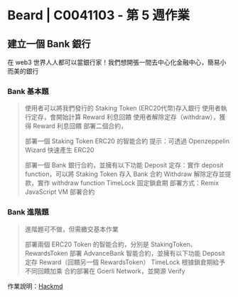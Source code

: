 # Beard | C0041103 - 第 5 週作業

## 建立一個 Bank 銀行
在 web3 世界人人都可以當銀行家！我們想開張一間去中心化金融中心，簡易小而美的銀行

### Bank 基本題
> 使用者可以將我們發行的 Staking Token (ERC20代幣)存入銀行
> 使用者執行定存，會開始計算 Reward 利息回饋
> 使用者解除定存（withdraw），獲得 Reward 利息回饋
> 部署二個合約，
> 
> 部署一個 Staking Token ERC20 的智能合約
> 提示：可透過 Openzeppelin Wizard 快速產生 ERC20
> 
> 部署一個 Bank 銀行合約，並擁有以下功能
> Deposit 定存：實作 deposit function，可以將 Staking Token 存入 Bank 合約
> Withdraw 解除定存並提款，實作 withdraw function
> TimeLock 固定鎖倉期
> 部署方式：Remix JavaScript VM 部署合約



### Bank 進階題
> 進階題可不做，但需繳交基本作業
> 
> 部署兩個 ERC20 Token 的智能合約，分別是 StakingToken、RewardsToken
> 部署 AdvanceBank 智能合約，並擁有以下功能
> Deposit 定存
> Reward（回饋另一個 RewardsToken）
> TimeLock 根據鎖倉期給予不同回饋加乘
> 合約部署在 Goerli Network，並開源 Verify


作業說明：[Hackmd](https://hackmd.io/MIH-COpTSK6S1WjyaBnUww?both)
